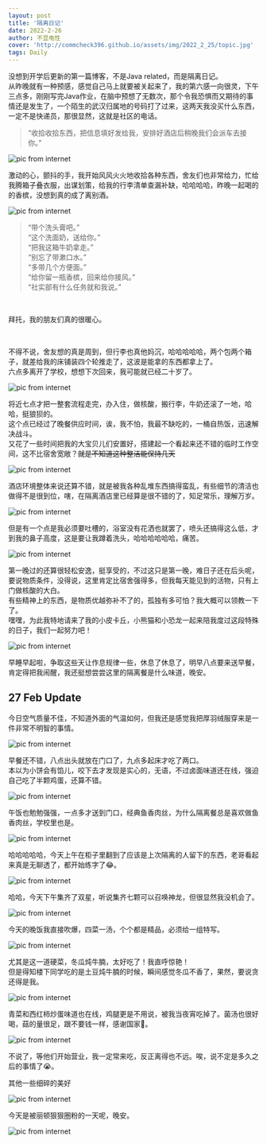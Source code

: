 ```yaml
---
layout: post
title: '隔离日记'
date: 2022-2-26
author: 不显电性
cover: 'http://commcheck396.github.io/assets/img/2022_2_25/topic.jpg'
tags: Daily
---
```


没想到开学后更新的第一篇博客，不是Java related，而是隔离日记。  
从昨晚就有一种预感，感觉自己马上就要被关起来了，我的第六感一向很灵，下午三点多，刚刚写完Java作业，在脑中预想了无数次，那个令我恐惧而又期待的事情还是发生了，一个陌生的武汉归属地的号码打了过来，这两天我没买什么东西，一定不是快递员，那很显然，这就是社区的电话。  
>“收拾收拾东西，把信息填好发给我，安排好酒店后稍晚我们会派车去接你。”

![pic from internet](http://commcheck396.github.io/assets/img/2022_2_25/call.jpg)

激动的心，颤抖的手，我开始风风火火地收拾各种东西，舍友们也非常给力，忙给我腾箱子叠衣服，出谋划策，给我的行李清单查漏补缺，哈哈哈哈，昨晚一起喝的的香槟，没想到真的成了离别酒。  

![pic from internet](http://commcheck396.github.io/assets/img/2022_2_25/champagne.jpg)

>“带个洗头膏吧。”  
>“这个洗面奶，送给你。”  
>“把我这箱牛奶拿走。”  
>“别忘了带漱口水。”  
>“多带几个方便面。”  
>“给你留一瓶香槟，回来给你接风。”  
>“社实部有什么任务就和我说。”
<br/>


拜托，我的朋友们真的很暖心。  


<br/>

不得不说，舍友想的真是周到，但行李也真他妈沉，哈哈哈哈哈，两个包两个箱子，就差给我的床铺装四个轮推走了，这波是能拿的东西都拿上了。  
六点多离开了学校，想想下次回来，我可能就已经二十岁了。  

![pic from internet](http://commcheck396.github.io/assets/img/2022_2_25/moment.jpg)

将近七点才把一整套流程走完，办入住，做核酸，搬行李，牛奶还滚了一地，哈哈，挺狼狈的。  
这个点已经过了晚餐供应时间，诶，我不怕，我最不缺吃的，一桶自热饭，迅速解决战斗。  
又花了一些时间把我的大宝贝儿们安置好，搭建起一个看起来还不错的临时工作空间，这不比宿舍宽敞？~~就是不知道这种整洁能保持几天~~  

![pic from internet](http://commcheck396.github.io/assets/img/2022_2_25/desktop.jpg)

酒店环境整体来说还算不错，就是被我各种乱堆东西搞得蛮乱，有些细节的清洁也做得不是很到位，嗐，在隔离酒店里已经算是很不错的了，知足常乐，理解万岁。

![pic from internet](http://commcheck396.github.io/assets/img/2022_2_25/hotel.jpg)

但是有一个点是我必须要吐槽的，浴室没有花洒也就罢了，喷头还搞得这么低，才到我的鼻子高度，这是要让我蹲着洗头，哈哈哈哈哈哈，痛苦。

![pic from internet](http://commcheck396.github.io/assets/img/2022_2_25/washroom.jpg)

第一晚过的还算很轻松安逸，挺享受的，不过这只是第一晚，难日子还在后头呢，要说物质条件，没得说，这里肯定比宿舍强得多，但我每天能见到的活物，只有上门做核酸的大白。  
有些精神上的东西，是物质优越弥补不了的，孤独有多可怕？我大概可以领教一下了。  
嘿嘿，为此我特地请来了我的小皮卡丘，小熊猫和小恐龙一起来陪我度过这段特殊的日子，我们一起努力吧！

![pic from internet](http://commcheck396.github.io/assets/img/2022_2_25/toys.jpg)

早睡早起啦，争取这些天让作息规律一些，休息了休息了，明早八点要来送早餐，肯定得把我闹醒，我还挺想尝尝这里的隔离餐是什么味道，晚安。


## 27 Feb Update
今日空气质量不佳，不知道外面的气温如何，但我还是感觉我把厚羽绒服穿来是一件非常不明智的事情。

![pic from internet](http://commcheck396.github.io/assets/img/2022_2_25/227weather.jpg)

早餐还不错，八点出头就放在门口了，九点多起床才吃了两口。  
本以为小饼会有馅儿，咬下去才发现是实心的，无语，不过卤面味道还在线，强迫自己吃了半颗鸡蛋，还算不错。  

![pic from internet](http://commcheck396.github.io/assets/img/2022_2_25/227breakfast.jpg)

午饭也勉勉强强，一点多才送到门口，经典鱼香肉丝，为什么隔离餐总是喜欢做鱼香肉丝，学校里也是。  

![pic from internet](http://commcheck396.github.io/assets/img/2022_2_25/227lunch.jpg)

哈哈哈哈哈，今天上午在柜子里翻到了应该是上次隔离的人留下的东西，老哥看起来真是无聊透了，都开始练字了😂。

![pic from internet](http://commcheck396.github.io/assets/img/2022_2_25/227pic1.jpg)

哈哈，今天下午集齐了双星，听说集齐七颗可以召唤神龙，但很显然我没机会了。

![pic from internet](http://commcheck396.github.io/assets/img/2022_2_25/star.jpg)

今天的晚饭我直接吹爆，四菜一汤，个个都是精品，必须给一组特写。  

![pic from internet](http://commcheck396.github.io/assets/img/2022_2_25/227dinner2.jpg)

尤其是这一道硬菜，冬瓜炖牛腩，太好吃了！我直呼惊艳！  
但是得知楼下同学吃的是土豆炖牛腩的时候，瞬间感觉冬瓜不香了，果然，要说贪还得是我。  

![pic from internet](http://commcheck396.github.io/assets/img/2022_2_25/227dinner1.jpg)

青菜和西红柿炒蛋味道也在线，鸡腿更是不用说，被我当夜宵吃掉了。菌汤也很好喝，菇的量很足，跟不要钱一样，感谢国家🙏。

![pic from internet](http://commcheck396.github.io/assets/img/2022_2_25/227dinner.jpg)

不说了，等他们开始营业，我一定常来吃，反正离得也不远。唉，说不定是多久之后的事情了😭。  

其他一些细碎的美好

![pic from internet](http://commcheck396.github.io/assets/img/2022_2_25/227details.jpg)

今天是被丽顿狠狠圈粉的一天呢，晚安。

![pic from internet](http://commcheck396.github.io/assets/img/2022_2_25/beef.jpg)




